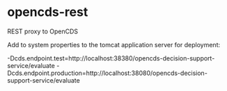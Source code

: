 # opencds-rest
REST proxy to OpenCDS

Add to system properties to the tomcat application server for deployment:

-Dcds.endpoint.test=http://localhost:38380/opencds-decision-support-service/evaluate
-Dcds.endpoint.production=http://localhost:38080/opencds-decision-support-service/evaluate
